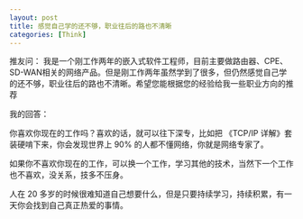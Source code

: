 ```yaml
---
layout: post
title: 感觉自己学的还不够，职业往后的路也不清晰
categories: [Think]
---
```


推友问： 我是一个刚工作两年的嵌入式软件工程师，目前主要做路由器、CPE、SD-WAN相关的网络产品。但是刚工作两年虽然学到了很多，但仍然感觉自己学的还不够，职业往后的路也不清晰。希望您能根据您的经验给我一些职业方向的推荐

我的回答：

你喜欢你现在的工作吗？喜欢的话，就可以往下深专，比如把 《TCP/IP 详解》套装硬啃下来，你会发现世界上 90% 的人都不懂网络，你就是网络专家了。

如果你不喜欢你现在的工作，可以换一个工作，学习其他的技术，当然下一个工作也不喜欢，没关系，技多不压身。

人在 20 多岁的时候很难知道自己想要什么，但是只要持续学习，持续积累，有一天你会找到自己真正热爱的事情。

